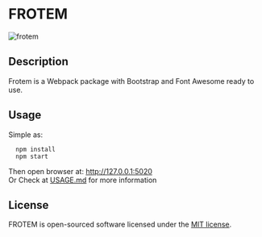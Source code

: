 # FROTEM

![frotem](https://i.imgur.com/Ds3278f.png "frotem")

## Description

Frotem is a Webpack package with Bootstrap and Font Awesome ready to use.

## Usage

Simple as:
```
  npm install
  npm start
```
Then open browser at: http://127.0.0.1:5020  
Or Check at [USAGE.md](https://github.com/dannyec/frotem/blob/master/USAGE.md) for more information

## License

FROTEM is open-sourced software licensed under the [MIT license](https://github.com/dannyec/frotem/blob/master/LICENSE.md).
